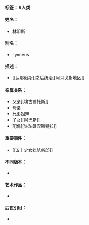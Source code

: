 #### 标签： #人类
#### 姓名：
- 林叩斯
#### 别名：
- Lynceus
#### 描述：
- [[达那俄斯]]之后统治[[阿耳戈斯地区]]
#### 亲属关系：
- 父亲[[埃古普托斯]]
- 母亲
- 兄弟姐妹
- 子女[[阿巴斯]]
- 配偶[[许珀耳涅斯特拉]]
#### 重要事件：
- [[五十少女弑杀新郎]]
#### 不同版本：
- 
#### 艺术作品：
- 
#### 后世引用：
- 
